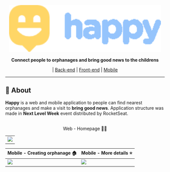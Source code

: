 <p align="center">
  <img src=".github/Logo-svg.svg" alt="Happy" />
</p>

<p align="center">
  <b>Connect people to orphanages and bring good news to the childrens</b>
</p>


<p align="center"> | <a href="https://github.com/willfeliz1/Happy/tree/main/Happy-server" title="Title">
Back-end</a> | <a href="https://github.com/willfeliz1/Happy/tree/main/Happy-web" title="Title">
Front-end</a> | <a href="https://github.com/willfeliz1/Happy/tree/main/Happy-mobile" title="Title">
Mobile</a></p>

---

## 📕 About

<b>Happy</b> is a web and mobile application to people can find nearest orphanages and make a visit to <b>bring good news</b>.
Application structure was made in <b>Next Level Week</b> event distributed by RocketSeat.

<br />

<div align="center">

<table>
    <tr>Web - Homepage 👩‍🚀
        <td><img src="https://media.giphy.com/media/868h0xB0Bi1pr6RkpY/giphy.gif"></td>
    </tr>
</table>

        
Mobile - Creating orphanage 🏠 | Mobile - More details ⭐ 
------------ | -------------
<img src="https://media.giphy.com/media/X5aRPTMco5IGaF5hQ3/giphy.gif"> | <img src="https://media.giphy.com/media/703QsKlkQ4L8jsH6dT/giphy.gif">

</div>
